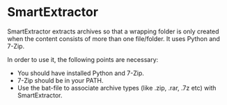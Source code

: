 SmartExtractor
==============

SmartExtractor extracts archives so that a wrapping folder is only created when the content consists of more than one file/folder.
It uses Python and 7-Zip.


In order to use it, the following points are necessary:

- You should have installed Python and 7-Zip.
- 7-Zip should be in your PATH.
- Use the bat-file to associate archive types (like .zip, .rar, .7z etc) with SmartExtractor.
